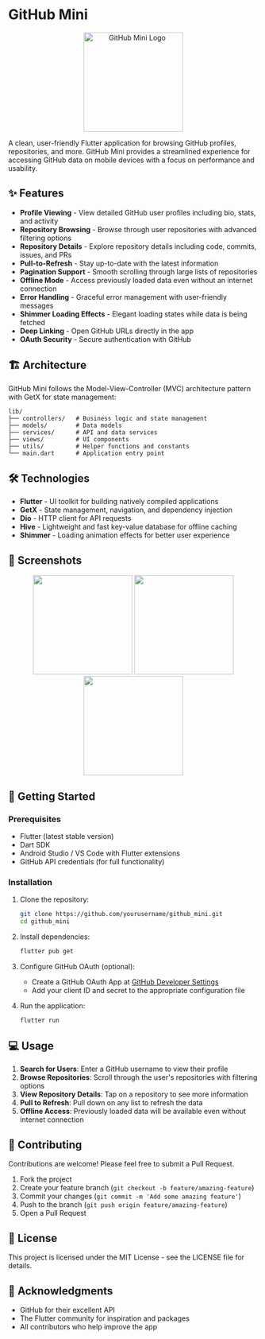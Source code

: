 # GitHub Mini

<p align="center">
  <img src="assets/images/logo.png" alt="GitHub Mini Logo" width="200"/>
</p>

A clean, user-friendly Flutter application for browsing GitHub profiles, repositories, and more. GitHub Mini provides a streamlined experience for accessing GitHub data on mobile devices with a focus on performance and usability.

## ✨ Features

- **Profile Viewing** - View detailed GitHub user profiles including bio, stats, and activity
- **Repository Browsing** - Browse through user repositories with advanced filtering options
- **Repository Details** - Explore repository details including code, commits, issues, and PRs
- **Pull-to-Refresh** - Stay up-to-date with the latest information
- **Pagination Support** - Smooth scrolling through large lists of repositories
- **Offline Mode** - Access previously loaded data even without an internet connection
- **Error Handling** - Graceful error management with user-friendly messages
- **Shimmer Loading Effects** - Elegant loading states while data is being fetched
- **Deep Linking** - Open GitHub URLs directly in the app
- **OAuth Security** - Secure authentication with GitHub

## 🏗️ Architecture

GitHub Mini follows the Model-View-Controller (MVC) architecture pattern with GetX for state management:

```
lib/
├── controllers/   # Business logic and state management
├── models/        # Data models
├── services/      # API and data services
├── views/         # UI components
├── utils/         # Helper functions and constants
└── main.dart      # Application entry point
```

## 🛠️ Technologies

- **Flutter** - UI toolkit for building natively compiled applications
- **GetX** - State management, navigation, and dependency injection
- **Dio** - HTTP client for API requests
- **Hive** - Lightweight and fast key-value database for offline caching
- **Shimmer** - Loading animation effects for better user experience

## 📱 Screenshots

<p align="center">
  <img src="screenshots/profile_screen.png" width="200" />
  <img src="screenshots/repositories_list.png" width="200" />
  <img src="screenshots/repository_details.png" width="200" />
</p>

## 🚀 Getting Started

### Prerequisites

- Flutter (latest stable version)
- Dart SDK
- Android Studio / VS Code with Flutter extensions
- GitHub API credentials (for full functionality)

### Installation

1. Clone the repository:
   ```bash
   git clone https://github.com/yourusername/github_mini.git
   cd github_mini
   ```

2. Install dependencies:
   ```bash
   flutter pub get
   ```

3. Configure GitHub OAuth (optional):
   - Create a GitHub OAuth App at [GitHub Developer Settings](https://github.com/settings/developers)
   - Add your client ID and secret to the appropriate configuration file

4. Run the application:
   ```bash
   flutter run
   ```

## 💻 Usage

1. **Search for Users**: Enter a GitHub username to view their profile
2. **Browse Repositories**: Scroll through the user's repositories with filtering options
3. **View Repository Details**: Tap on a repository to see more information
4. **Pull to Refresh**: Pull down on any list to refresh the data
5. **Offline Access**: Previously loaded data will be available even without internet connection

## 🤝 Contributing

Contributions are welcome! Please feel free to submit a Pull Request.

1. Fork the project
2. Create your feature branch (`git checkout -b feature/amazing-feature`)
3. Commit your changes (`git commit -m 'Add some amazing feature'`)
4. Push to the branch (`git push origin feature/amazing-feature`)
5. Open a Pull Request

## 📄 License

This project is licensed under the MIT License - see the LICENSE file for details.

## 👏 Acknowledgments

- GitHub for their excellent API
- The Flutter community for inspiration and packages
- All contributors who help improve the app

